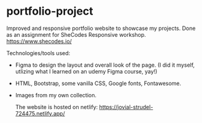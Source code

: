 # portfolio-project

Improved and responsive portfolio website to showcase my projects. Done as an assignment for SheCodes Responsive workshop. https://www.shecodes.io/

Technologies/tools used:

- Figma to design the layout and overall look of the page. (I did it myself, utlizing what I learned on an udemy Figma course, yay!)
- HTML, Bootstrap, some vanilla CSS, Google fonts, Fontawesome.
- Images from my own collection.

  The website is hosted on netlify: https://jovial-strudel-724475.netlify.app/

